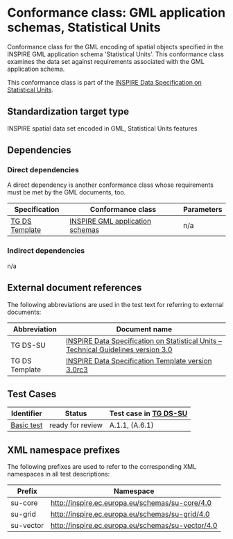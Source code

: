 # Conformance class: GML application schemas, Statistical Units

Conformance class for the GML encoding of spatial objects specified in the INSPIRE GML application schema 'Statistical Units'. This conformance class examines the data set against requirements associated with the GML application schema.

This conformance class is part of the [INSPIRE Data Specification on Statistical Units](../README.md).

## Standardization target type

INSPIRE spatial data set encoded in GML, Statistical Units features

## Dependencies

### Direct dependencies

A direct dependency is another conformance class whose requirements must be met by the GML documents, too.

| Specification | Conformance class | Parameters | 
| ------------- | ----------------- | ---------- |
| [TG DS Template](#ref_TG_DS_tmpl) | [INSPIRE GML application schemas](http://inspire.ec.europa.eu/id/ats/data/3.0rc3/schemas) | n/a |

### Indirect dependencies

n/a
 
## External document references

The following abbreviations are used in the test text for referring to external documents:

Abbreviation                     | Document name
-------------------------------- | --------------------------------------------------
TG DS-SU <a name="ref_TG_DS_SU"></a>   | [INSPIRE Data Specification on Statistical Units – Technical Guidelines version 3.0](https://inspire.ec.europa.eu/documents/Data_Specifications/INSPIRE_DataSpecification_SU_v3.0.pdf)
TG DS Template <a name="ref_TG_DS_tmpl"></a>   | [INSPIRE Data Specification Template version 3.0rc3](http://inspire.jrc.ec.europa.eu/documents/Data_Specifications/INSPIRE_DataSpecification_Template_v3.0rc3.pdf)

## Test Cases

| Identifier                                                        | Status   | Test case in [TG DS-SU](#ref_TG_DS_SU)  |
| ----------------------------------------------------------------- | -------- | ------------ |
| [Basic test](./basic.md)  | ready for review  | A.1.1, (A.6.1)  |

## XML namespace prefixes <a name="namespaces"></a>

The following prefixes are used to refer to the corresponding XML namespaces in all test descriptions:

Prefix         | Namespace
-------------- | -------------------------------------------------
su-core    	   | http://inspire.ec.europa.eu/schemas/su-core/4.0
su-grid		   | http://inspire.ec.europa.eu/schemas/su-grid/4.0
su-vector	   | http://inspire.ec.europa.eu/schemas/su-vector/4.0
